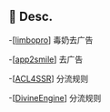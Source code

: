 
## 📃 Desc.
-[[limbopro](https://github.com/axtyet/Quan-X/tree/main/limbopro)]   毒奶去广告

-[[app2smile](https://github.com/axtyet/Quan-X/tree/main/app2smile)] 去广告

-[[ACL4SSR](https://github.com/axtyet/Quan-X/tree/main/ACL4SSR)] 分流规则

-[[DivineEngine](https://github.com/axtyet/Quan-X/tree/main/DivineEngine)] 分流规则
